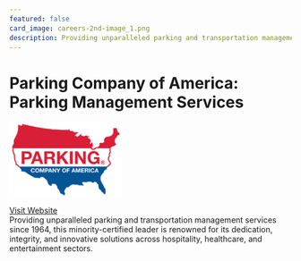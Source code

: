 ```yaml
---
featured: false
card_image: careers-2nd-image_1.png
description: Providing unparalleled parking and transportation management services since 1964, this minority-certified leader is renowned for its dedication, integrity, and innovative solutions across hospitality, healthcare, and entertainment sectors.
---
```


# Parking Company of America: Parking Management Services
<img src="careers-2nd-image_1.png" alt="Logo" style="max-width: 200px; height: auto;">

<a href="https://www.parkpca.com/">Visit Website</a>  
Providing unparalleled parking and transportation management services since 1964, this minority-certified leader is renowned for its dedication, integrity, and innovative solutions across hospitality, healthcare, and entertainment sectors.
